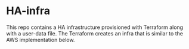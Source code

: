# HA-infra

This repo contains a HA infrastructure provisioned with Terraform along with a user-data file. The Terraform creates an infra that is similar to the AWS implementation below.
